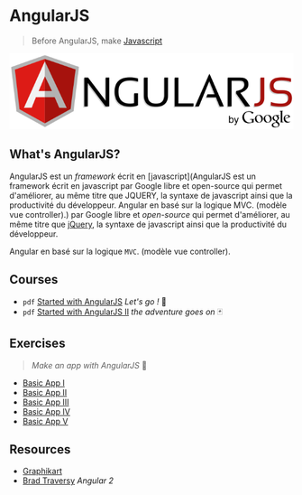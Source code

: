 # AngularJS

> Before AngularJS, make [Javascript](https://github.com/simplonco/js-training)

![](logo-angular.png)

## What's AngularJS?

AngularJS est un _framework_ écrit en [javascript](AngularJS est un framework écrit en javascript par Google libre et open-source qui permet d'améliorer, au même titre que JQUERY, la syntaxe de javascript ainsi que la productivité du développeur. Angular en basé sur la logique MVC. (modèle vue controller).) par Google libre et _open-source_ qui permet d'améliorer, au même titre que [jQuery](https://github.com/simplonco/jquery-training), la syntaxe de javascript ainsi que la productivité du développeur. 

Angular en basé sur la logique `MVC`. (modèle vue controller).

## Courses

* `pdf` [Started with AngularJS](https://github.com/simplonco/angular-training/blob/master/training/Tutoriel-AngularJS-Design-Pattern-MVC.pdf) _Let's go !_ :space_invader:
* `pdf` [Started with AngularJS II](https://github.com/simplonco/angular-training/blob/master/training/Tutoriel-AngularJS-Partie-2.pdf) _the adventure goes on_ :black_joker:

## Exercises

>  _Make an app with AngularJS_ :game_die:

* [Basic App I](https://github.com/simplonco/angular-workshop)
* [Basic App II](https://github.com/simplonco/angular-workshop/blob/master/chapitre-1.md)
* [Basic App III](https://github.com/simplonco/angular-workshop/blob/master/chapitre-2.md)
* [Basic App IV](https://github.com/simplonco/angular-workshop/blob/master/chapitre-2.5.md)
* [Basic App V](https://github.com/simplonco/angular-workshop/blob/master/chapitre-3.md)

## Resources

* [Graphikart](https://www.youtube.com/playlist?list=PLjwdMgw5TTLUDlJyx4yIPQjoI-w-7Zs1r)
* [Brad Traversy](https://www.youtube.com/playlist?list=PLillGF-RfqbbZnAJlEzttBrbkAO27U_hd) _Angular 2_
